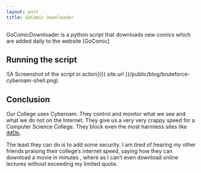 ```yaml
---
layout: post
title: GoComic Downloader
---
```


GoComicDownloader is a python script that downloads new comics which are added daily to the website [GoComic]

## Running the script
![A Screenshot of the script in action]({{ site.url }}/public/blog/bruteforce-cyberoam-shell.png)

## Conclusion

Our College uses Cyberoam. They control and monitor what we see and what we do not on the Internet. They give us a very very crappy speed for a Computer Science College. They block even the most harmless sites like [IMDb](http://www.imdb.com/).

The least they can do is to add some security. I am tired of hearing my other friends praising their college’s internet speed, saying how they can download a movie in minutes , where as I can’t even download online lectures without exceeding my limited quota.
